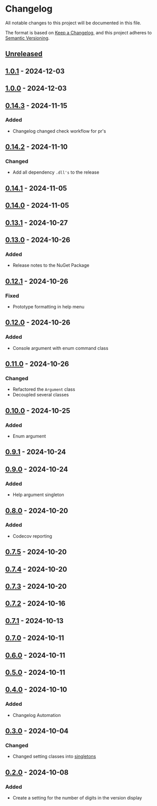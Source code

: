 # Changelog

All notable changes to this project will be documented in this file.

The format is based on [Keep a Changelog](https://keepachangelog.com/en/1.1.0/),
and this project adheres to [Semantic Versioning](https://semver.org/spec/v2.0.0.html).

## [Unreleased]

## [1.0.1] - 2024-12-03

## [1.0.0] - 2024-12-03

## [0.14.3] - 2024-11-15

### Added

- Changelog changed check workflow for pr's

## [0.14.2] - 2024-11-10

### Changed

- Add all dependency `.dll's` to the release

## [0.14.1] - 2024-11-05

## [0.14.0] - 2024-11-05

## [0.13.1] - 2024-10-27

## [0.13.0] - 2024-10-26

### Added

- Release notes to the NuGet Package

## [0.12.1] - 2024-10-26

### Fixed

- Prototype formatting in help menu

## [0.12.0] - 2024-10-26

### Added

- Console argument with enum command class

## [0.11.0] - 2024-10-26

### Changed

- Refactored the `Argument` class
- Decoupled several classes

## [0.10.0] - 2024-10-25

### Added

- Enum argument

## [0.9.1] - 2024-10-24

## [0.9.0] - 2024-10-24

### Added

- Help argument singleton

## [0.8.0] - 2024-10-20

### Added

- Codecov reporting

## [0.7.5] - 2024-10-20

## [0.7.4] - 2024-10-20

## [0.7.3] - 2024-10-20

## [0.7.2] - 2024-10-16

## [0.7.1] - 2024-10-13

## [0.7.0] - 2024-10-11

## [0.6.0] - 2024-10-11

## [0.5.0] - 2024-10-11

## [0.4.0] - 2024-10-10

### Added

- Changelog Automation

## [0.3.0] - 2024-10-04

### Changed

- Changed setting classes into [singletons](https://github.com/TJC-Tools/TJC.Singleton)

## [0.2.0] - 2024-10-08

### Added

- Create a setting for the number of digits in the version display

[Unreleased]: https://github.com/TJC-Tools/TJC.ConsoleApplication/compare/v1.0.1...HEAD

[1.0.1]: https://github.com/TJC-Tools/TJC.ConsoleApplication/compare/v1.0.0...v1.0.1

[1.0.0]: https://github.com/TJC-Tools/TJC.ConsoleApplication/compare/v0.14.3...v1.0.0

[0.14.3]: https://github.com/TJC-Tools/TJC.ConsoleApplication/compare/v0.14.2...v0.14.3

[0.14.2]: https://github.com/TJC-Tools/TJC.ConsoleApplication/compare/v0.14.1...v0.14.2

[0.14.1]: https://github.com/TJC-Tools/TJC.ConsoleApplication/compare/v0.14.0...v0.14.1

[0.14.0]: https://github.com/TJC-Tools/TJC.ConsoleApplication/compare/v0.13.1...v0.14.0

[0.13.1]: https://github.com/TJC-Tools/TJC.ConsoleApplication/compare/v0.13.0...v0.13.1

[0.13.0]: https://github.com/TJC-Tools/TJC.ConsoleApplication/compare/v0.12.1...v0.13.0

[0.12.1]: https://github.com/TJC-Tools/TJC.ConsoleApplication/compare/v0.12.0...v0.12.1

[0.12.0]: https://github.com/TJC-Tools/TJC.ConsoleApplication/compare/v0.11.0...v0.12.0

[0.11.0]: https://github.com/TJC-Tools/TJC.ConsoleApplication/compare/v0.10.0...v0.11.0

[0.10.0]: https://github.com/TJC-Tools/TJC.ConsoleApplication/compare/v0.9.1...v0.10.0

[0.9.1]: https://github.com/TJC-Tools/TJC.ConsoleApplication/compare/v0.9.0...v0.9.1

[0.9.0]: https://github.com/TJC-Tools/TJC.ConsoleApplication/compare/v0.8.0...v0.9.0

[0.8.0]: https://github.com/TJC-Tools/TJC.ConsoleApplication/compare/v0.7.5...v0.8.0

[0.7.5]: https://github.com/TJC-Tools/TJC.ConsoleApplication/compare/v0.7.4...v0.7.5

[0.7.4]: https://github.com/TJC-Tools/TJC.ConsoleApplication/compare/v0.7.3...v0.7.4

[0.7.3]: https://github.com/TJC-Tools/TJC.ConsoleApplication/compare/v0.7.2...v0.7.3

[0.7.2]: https://github.com/TJC-Tools/TJC.ConsoleApplication/compare/v0.7.1...v0.7.2

[0.7.1]: https://github.com/TJC-Tools/TJC.ConsoleApplication/compare/v0.7.0...v0.7.1

[0.7.0]: https://github.com/TJC-Tools/TJC.ConsoleApplication/compare/v0.6.0...v0.7.0

[0.6.0]: https://github.com/TJC-Tools/TJC.ConsoleApplication/compare/v0.5.0...v0.6.0

[0.5.0]: https://github.com/TJC-Tools/TJC.ConsoleApplication/compare/v0.4.0...v0.5.0

[0.4.0]: https://github.com/TJC-Tools/TJC.ConsoleApplication/compare/v0.3.0...v0.4.0

[0.3.0]: https://github.com/TJC-Tools/TJC.ConsoleApplication/compare/v0.2.0...v0.3.0

[0.2.0]: https://github.com/TJC-Tools/TJC.ConsoleApplication/releases/tag/v0.2.0
